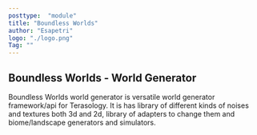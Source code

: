 ```yaml
---
posttype:  "module"  
title: "Boundless Worlds"
author: "Esapetri"
logo: "./logo.png"
Tag: ""
---
```

## Boundless Worlds - World Generator
Boundless Worlds world generator is versatile world generator framework/api for Terasology. It is has library of different kinds of noises and textures both 3d and 2d, library of adapters to change them and biome/landscape generators and simulators. 